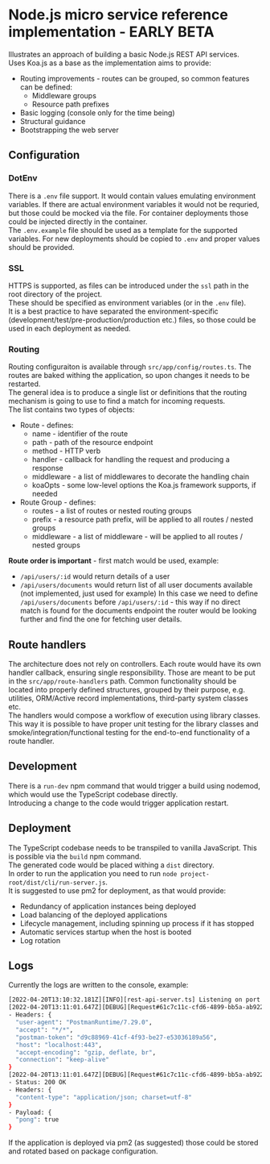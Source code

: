 # Node.js micro service reference implementation - EARLY BETA
Illustrates an approach of building a basic Node.js REST API services.  
Uses Koa.js as a base as the implementation aims to provide:
- Routing improvements - routes can be grouped, so common features can be defined:
  - Middleware groups
  - Resource path prefixes
- Basic logging (console only for the time being)
- Structural guidance
- Bootstrapping the web server

## Configuration

### DotEnv
There is a `.env` file support. It would contain values emulating environment variables. If there are actual environment variables it would not be requried, but those could be mocked via the file. For container deployments those could be injected directly in the container.  
The `.env.example` file should be used as a template for the supported variables. For new deployments should be copied to `.env` and proper values should be provided.  

### SSL
HTTPS is supported, as files can be introduced under the `ssl` path in the root directory of the project.  
These should be specified as environment variables (or in the `.env` file).  
It is a best practice to have separated the environment-specific (development/test/pre-production/production etc.) files, so those could be used in each deployment as needed.  

### Routing
Routing configuraiton is available through `src/app/config/routes.ts`. The routes are baked withing the application, so upon changes it needs to be restarted.  
The general idea is to produce a single list or definitions that the routing mechanism is going to use to find a match for incoming requests.  
The list contains two types of objects:
- Route - defines:
  - name - identifier of the route
  - path - path of the resource endpoint
  - method - HTTP verb
  - handler - callback for handling the request and producing a response
  - middleware - a list of middlewares to decorate the handling chain
  - koaOpts - some low-level options the Koa.js framework supports, if needed
- Route Group - defines:
  - routes - a list of routes or nested routing groups
  - prefix - a resource path prefix, will be applied to all routes / nested groups
  - middleware - a list of middleware - will be applied to all routes / nested groups

**Route order is important** - first match would be used, example:
 - `/api/users/:id` would return details of a user
 - `/api/users/documents` would return list of all user documents available (not implemented, just used for example)
In this case we need to define `/api/users/documents` before `/api/users/:id` - this way if no direct match is found for the documents endpoint the router would be looking further and find the one for fetching user details.

## Route handlers
The architecture does not rely on controllers. Each route would have its own handler callback, ensuring single responsibility. Those are meant to be put in the `src/app/route-handlers` path. Common functionality should be located into properly defined structures, grouped by their purpose, e.g. utilities, ORM/Active record implementations, third-party system classes etc.  
The handlers would compose a workflow of execution using library classes. This way it is possible to have proper unit testing for the library classes and smoke/integration/functional testing for the end-to-end functionality of a route handler.

## Development
There is a `run-dev` npm command that would trigger a build using nodemod, which would use the TypeScript codebase directly.  
Introducing a change to the code would trigger application restart.  

## Deployment
The TypeScript codebase needs to be transpiled to vanilla JavaScript. This is possible via the `build` npm command.  
The generated code would be placed withing a `dist` directory.  
In order to run the application you need to run `node project-root/dist/cli/run-server.js`.  
It is suggested to use pm2 for deployment, as that would provide:
- Redundancy of application instances being deployed
- Load balancing of the deployed applications
- Lifecycle management, including spinning up process if it has stopped
- Automatic services startup when the host is booted
- Log rotation

## Logs
Currently the logs are written to the console, example:
```bash
[2022-04-20T13:10:32.181Z][INFO][rest-api-server.ts] Listening on port 443
[2022-04-20T13:11:01.647Z][DEBUG][Request#61c7c11c-cfd6-4899-bb5a-ab9221132692] Handling request: [GET] /api/ping
- Headers: {
  "user-agent": "PostmanRuntime/7.29.0",
  "accept": "*/*",
  "postman-token": "d9c88969-41cf-4f93-be27-e53036189a56",
  "host": "localhost:443",
  "accept-encoding": "gzip, deflate, br",
  "connection": "keep-alive"
}
[2022-04-20T13:11:01.647Z][DEBUG][Request#61c7c11c-cfd6-4899-bb5a-ab9221132692] Serving response: 
- Status: 200 OK
- Headers: {
  "content-type": "application/json; charset=utf-8"
}
- Payload: {
  "pong": true
}
```
If the application is deployed via pm2 (as suggested) those could be stored and rotated based on package configuration.
